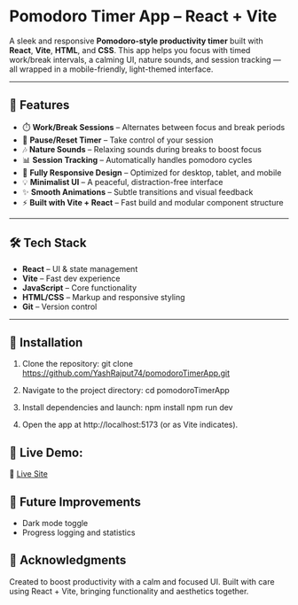 # Pomodoro Timer App – React + Vite 

A sleek and responsive **Pomodoro-style productivity timer** built with **React**, **Vite**, **HTML**, and **CSS**. This app helps you focus with timed work/break intervals, a calming UI, nature sounds, and session tracking — all wrapped in a mobile-friendly, light-themed interface.

---

## 🌟 Features

- ⏱️ **Work/Break Sessions** – Alternates between focus and break periods
- 🔁 **Pause/Reset Timer** – Take control of your session
- 🎶 **Nature Sounds** – Relaxing sounds during breaks to boost focus
- 📊 **Session Tracking** – Automatically handles pomodoro cycles
- 📱 **Fully Responsive Design** – Optimized for desktop, tablet, and mobile
- 💡 **Minimalist UI** – A peaceful, distraction-free interface
- ✨ **Smooth Animations** – Subtle transitions and visual feedback
- ⚡ **Built with Vite + React** – Fast build and modular component structure

---

## 🛠️ Tech Stack

- **React** – UI & state management  
- **Vite** – Fast dev experience  
- **JavaScript** – Core functionality  
- **HTML/CSS** – Markup and responsive styling  
- **Git** – Version control  

---
   
## 🚀 Installation

1. Clone the repository:
   git clone https://github.com/YashRajput74/pomodoroTimerApp.git

2. Navigate to the project directory:
   cd pomodoroTimerApp

3. Install dependencies and launch:
    npm install
    npm run dev

4. Open the app at http://localhost:5173 (or as Vite indicates).


## 📸 Live Demo: 
🔗 [Live Site](https://68223b51b94d5762074881c3--pomodoroapk.netlify.app/)

## 🧠 Future Improvements
- Dark mode toggle
- Progress logging and statistics

## 🙌 Acknowledgments
Created to boost productivity with a calm and focused UI. Built with care using React + Vite, bringing functionality and aesthetics together.
